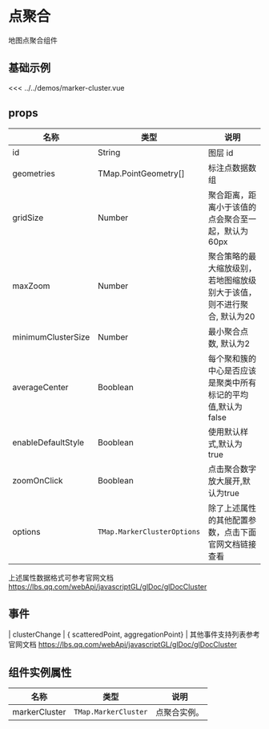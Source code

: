 # 点聚合

地图点聚合组件


## 基础示例

<MarkerClusterDemo/>

<<< ../../demos/marker-cluster.vue

## props

| 名称            | 类型                         | 说明                                                 |
| --------------- | ---------------------------- | ---------------------------------------------------- |
| id         | String                                       | 图层 id          |
| geometries | TMap.PointGeometry[]                         | 标注点数据数组   |
| gridSize | Number                                         | 聚合距离，距离小于该值的点会聚合至一起，默认为60px  |
| maxZoom | Number                                          | 聚合策略的最大缩放级别，若地图缩放级别大于该值，则不进行聚合, 默认为20 |
| minimumClusterSize | Number                               | 最小聚合点数, 默认为2 |
| averageCenter | Booblean                                  | 每个聚和簇的中心是否应该是聚类中所有标记的平均值,默认为false |
| enableDefaultStyle | Booblean                             | 使用默认样式,默认为true |
| zoomOnClick | Booblean                                    | 点击聚合数字放大展开,默认为true |
| options   | `TMap.MarkerClusterOptions` |  除了上述属性的其他配置参数，点击下面官网文档链接查看                        |

上述属性数据格式可参考官网文档 https://lbs.qq.com/webApi/javascriptGL/glDoc/glDocCluster

## 事件
| clusterChange   | { scatteredPoint, aggregationPoint}                     |
其他事件支持列表参考官网文档 https://lbs.qq.com/webApi/javascriptGL/glDoc/glDocCluster

## 组件实例属性

| 名称            | 类型                         | 说明                                                 |
| --------------- | ---------------------------- | ---------------------------------------------------- |
| markerCluster          | `TMap.MarkerCluster` | 点聚合实例。                                   |